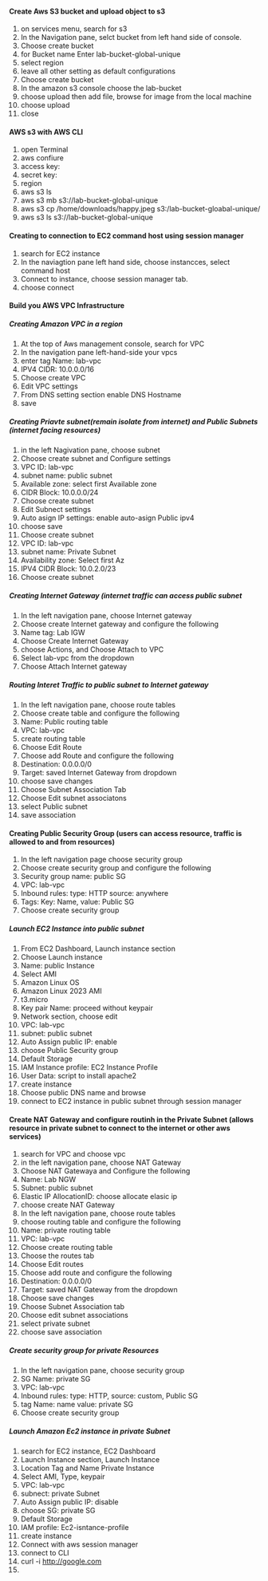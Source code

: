 
#### Create Aws S3 bucket and upload object to s3

1. on services menu, search for s3
2. In the Navigation pane, selct bucket from left hand side of console.
3. Choose create bucket
4. for Bucket name Enter lab-bucket-global-unique
5. select region
6. leave all other setting as default configurations
7. Choose create bucket
8. In the amazon s3 console choose the lab-bucket
9. choose upload then add file, browse for image from the local machine
10. choose upload
11. close

#### AWS s3 with AWS CLI
1. open Terminal
2. aws confiure
  1. access key:
  2. secret key:
  3. region
3. aws s3 ls
4. aws s3 mb s3://lab-bucket-global-unique
5. aws s3 cp /home/downloads/happy.jpeg s3:/lab-bucket-gloabal-unique/
6. aws s3 ls s3://lab-bucket-global-unique

#### Creating to connection to EC2 command host using session manager  
1. search for EC2 instance
2. In the naviagtion pane left hand side, choose instancces, select command host 
3. Connect to instance, choose session manager tab.
4. choose connect

#### Build you AWS VPC Infrastructure

##### Creating Amazon VPC in a region
1. At the top of Aws management console, search for VPC
2. In the navigation pane left-hand-side your vpcs
3. enter tag Name: lab-vpc
4. IPV4 CIDR: 10.0.0.0/16
5. Choose create VPC
6. Edit VPC settings
7. From DNS setting section enable DNS Hostname
8. save

##### Creating Priavte subnet(remain isolate from internet) and Public Subnets (internet facing resources)

1. in the left Nagivation pane, choose subnet
2. Choose create subnet and Configure settings
3.  VPC ID: lab-vpc
4.  subnet name: public subnet
5.  Available zone: select first Available zone
6.  CIDR Block: 10.0.0.0/24
7.  Choose create subnet
8.  Edit Subnect settings
9.  Auto asign IP settings: enable auto-asign Public ipv4
10.  choose save
11.  Choose create subnet
12.  VPC ID: lab-vpc
13.  subnet name:   Private Subnet
14.  Availability zone: Select first Az
15.  IPV4 CIDR Block: 10.0.2.0/23
16.  Choose create subnet

##### Creating Internet Gateway (internet traffic can access public subnet
1. In the left navigation pane, choose Internet gateway
2. Choose create Internet gateway and configure the following
3. Name tag: Lab IGW
4. Choose Create Internet Gateway
5. choose Actions, and Choose Attach to VPC
6. Select lab-vpc from the dropdown
7. Choose Attach Internet gateway

##### Routing Interet Traffic to public subnet to Internet gateway
1. In the left navigation pane, choose route tables
2. Choose create table and configure the following
3. Name: Public routing table
4. VPC: lab-vpc
5. create routing table
6. Choose Edit Route
7. Choose add Route and configure the following
8. Destination: 0.0.0.0/0
9. Target: saved Internet Gateway from dropdown
10. choose save changes
11. Choose Subnet Association Tab
12. Choose Edit subnet associatons
13. select Public subnet
14. save association

#### Creating Public Security Group (users can access resource, traffic is allowed to and from resources)
1. In the left navigation page choose security group
2. Choose create security group and configure the following
3. Security group name: public SG
4. VPC: lab-vpc
5. Inbound rules: type: HTTP source: anywhere
6. Tags: Key: Name, value: Public SG
7. Choose create security group

##### Launch EC2 Instance into public subnet
1. From EC2 Dashboard, Launch instance section
2. Choose Launch instance
3. Name: public Instance
4. Select AMI
5. Amazon Linux OS
6. Amazon Linux 2023 AMI
7. t3.micro
8. Key pair Name: proceed without keypair
9. Network section, choose edit
10. VPC: lab-vpc
11. subnet: public subnet
12. Auto Assign public IP: enable
13. choose Public Security group
14. Default Storage
15. IAM Instance profile: EC2 Instance Profile
16. User Data: script to install apache2
17. create instance
18. Choose public DNS name and browse
19. connect to EC2 instance in public subnet through session manager

#### Create NAT Gateway and configure routinh in the Private Subnet (allows resource in private subnet to connect to the internet or other aws services)
1. search for VPC and choose vpc
2. in the left navigation pane, choose NAT Gateway
3. Choose NAT Gatewaya and Configure the following
4. Name: Lab NGW
5. Subnet: public subnet
6. Elastic IP AllocationID: choose allocate elasic ip
7. choose create NAT Gateway
8. In the left navigation pane, choose route tables
9. choose routing table and configure the following
10. Name: private routing table
11. VPC: lab-vpc
12. Choose create routing table
13. Choose the routes tab
14. Choose Edit routes
15. Choose add route and configure the following
16. Destination: 0.0.0.0/0
17. Target: saved NAT Gateway from the dropdown
18. Choose save changes
19. Choose Subnet Association tab
20. Choose edit subnet associations
21. select private subnet
22. choose save association

##### Create security group for private Resources
1. In the left navigation pane, choose security group
2. SG Name: private SG
3. VPC: lab-vpc
4. Inbound rules: type: HTTP, source: custom, Public SG
5. tag Name: name value: private SG
6. Choose create security group

##### Launch Amazon Ec2 instance in private Subnet
1. search for EC2 instance, EC2 Dashboard
2. Launch Instance section, Launch Instance
3. Location Tag and Name Private Instance
4. Select AMI, Type, keypair
5. VPC: lab-vpc
6. subnect: private Subnet
7. Auto Assign public IP: disable
8.  choose SG: private SG
9.  Default Storage
10.  IAM profile: Ec2-isntance-profile
11.  create instance
12.  Connect with aws session manager
13.  connect to CLI
14.  curl -i http://google.com
15.  




